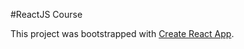 #ReactJS Course


This project was bootstrapped with [Create React App](https://github.com/facebook/create-react-app).
